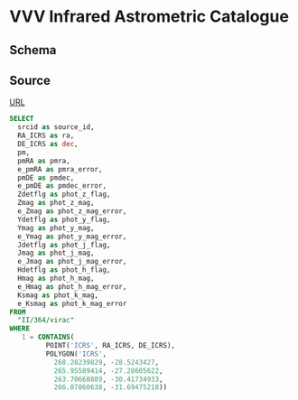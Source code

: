 # VVV Infrared Astrometric Catalogue

## Schema

## Source
[URL][tapvizier]


``` sql
SELECT
  srcid as source_id,
  RA_ICRS as ra,
  DE_ICRS as dec,
  pm,
  pmRA as pmra,
  e_pmRA as pmra_error,
  pmDE as pmdec,
  e_pmDE as pmdec_error,
  Zdetflg as phot_z_flag,
  Zmag as phot_z_mag,
  e_Zmag as phot_z_mag_error,
  Ydetflg as phot_y_flag,
  Ymag as phot_y_mag,
  e_Ymag as phot_y_mag_error,
  Jdetflg as phot_j_flag,
  Jmag as phot_j_mag,
  e_Jmag as phot_j_mag_error,
  Hdetflg as phot_h_flag,
  Hmag as phot_h_mag,
  e_Hmag as phot_h_mag_error,
  Ksmag as phot_k_mag,
  e_Ksmag as phot_k_mag_error
FROM
  "II/364/virac"
WHERE
   1 = CONTAINS(
         POINT('ICRS', RA_ICRS, DE_ICRS),
         POLYGON('ICRS',
           268.28239829, -28.5243427,
           265.95589414, -27.28605622,
           263.70668889, -30.41734933,
           266.07860638, -31.69475218))
```

[tapvizier]: http://tapvizier.u-strasbg.fr/adql/
